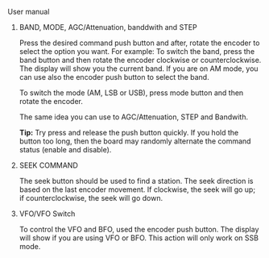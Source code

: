 
User manual

1. BAND, MODE, AGC/Attenuation, banddwith and STEP

    Press the desired command push button and after, rotate the encoder to select the option you want. For example:
    To switch the band, press the band button and then rotate the encoder clockwise or counterclockwise.
    The display will show you the current band. If you are on AM mode, you can use also the encoder push
    button to select the band.

    To switch the mode (AM, LSB or USB), press mode button and then rotate the encoder.

    The same idea you can use to AGC/Attenuation, STEP and Bandwith.

    __Tip:__ Try press and release the push button quickly. If you hold the button too long, then the board may
         randomly alternate the command status (enable and disable).


2. SEEK COMMAND

    The seek button should be used to find a station. The seek direction is based on the last encoder movement.
    If clockwise, the seek will go up; if counterclockwise, the seek will go down.


3. VFO/VFO Switch

    To control the VFO and BFO, used the encoder push button. The display will show if you are using VFO or BFO.
    This action will only work on SSB mode.
